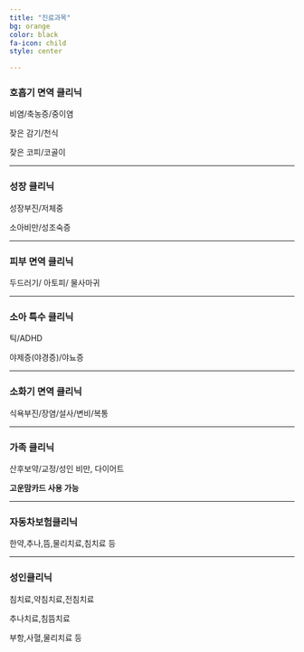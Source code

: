 ```yaml
---
title: "진료과목"
bg: orange
color: black
fa-icon: child
style: center

---
```


### 호흡기 면역 클리닉
비염/축농증/중이염

잦은 감기/천식

잦은 코피/코골이

---

### 성장 클리닉
성장부진/저체중

소아비만/성조숙증

---

### 피부 면역 클리닉
두드러기/ 아토피/ 물사마귀

---

### 소아 특수 클리닉
틱/ADHD

야제증(야경증)/야뇨증

---

### 소화기 면역 클리닉
식욕부진/장염/설사/변비/복통

---

### 가족 클리닉
산후보약/교정/성인 비만, 다이어트

**고운맘카드 사용 가능**

---

### 자동차보험클리닉
한약,추나,뜸,물리치료,침치료 등

---

### 성인클리닉
침치료,약침치료,전침치료

추나치료,침뜸치료

부항,사혈,물리치료 등
